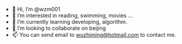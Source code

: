 - 👋 Hi, I’m @wzm001
- 👀 I’m interested in reading, swimming, movies ...
- 🌱 I’m currently learning developing, algorithm.
- 💞️ I’m looking to collaborate on beijing
- 📫 You can send email to wuzhiming@hotmail.com to contact me.

<!---
wzm001/wzm001 is a ✨ special ✨ repository because its `README.md` (this file) appears on your GitHub profile.
You can click the Preview link to take a look at your changes.
--->
